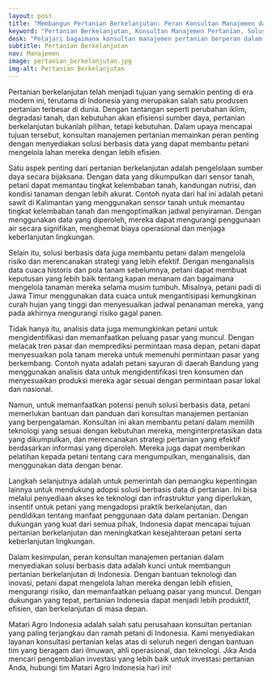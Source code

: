 ```yaml
---
layout: post
title: "Membangun Pertanian Berkelanjutan: Peran Konsultan Manajemen dalam Menyediakan Solusi Berbasis Data"
keyword: "Pertanian Berkelanjutan, Konsultan Manajemen Pertanian, Solusi Berbasis Data, Inovasi Pertanian, Pertanian Modern, Efisiensi Pertanian, Produktivitas Pertanian, Indonesia"
desk: "Pelajari bagaimana konsultan manajemen pertanian berperan dalam membangun pertanian berkelanjutan di Indonesia dengan menyediakan solusi berbasis data yang efektif"
subtitle: Pertanian Berkelanjutan
nav: Manajemen
image: pertanian_berkelanjutan.jpg
img-alt: Pertanian Berkelanjutan
---
```


Pertanian berkelanjutan telah menjadi tujuan yang semakin penting di era modern ini, terutama di Indonesia yang merupakan salah satu produsen pertanian terbesar di dunia. Dengan tantangan seperti perubahan iklim, degradasi tanah, dan kebutuhan akan efisiensi sumber daya, pertanian berkelanjutan bukanlah pilihan, tetapi kebutuhan. Dalam upaya mencapai tujuan tersebut, konsultan manajemen pertanian memainkan peran penting dengan menyediakan solusi berbasis data yang dapat membantu petani mengelola lahan mereka dengan lebih efisien.

Satu aspek penting dari pertanian berkelanjutan adalah pengelolaan sumber daya secara bijaksana. Dengan data yang dikumpulkan dari sensor tanah, petani dapat memantau tingkat kelembaban tanah, kandungan nutrisi, dan kondisi tanaman dengan lebih akurat. Contoh nyata dari hal ini adalah petani sawit di Kalimantan yang menggunakan sensor tanah untuk memantau tingkat kelembaban tanah dan mengoptimalkan jadwal penyiraman. Dengan menggunakan data yang diperoleh, mereka dapat mengurangi penggunaan air secara signifikan, menghemat biaya operasional dan menjaga keberlanjutan lingkungan.

Selain itu, solusi berbasis data juga membantu petani dalam mengelola risiko dan merencanakan strategi yang lebih efektif. Dengan menganalisis data cuaca historis dan pola tanam sebelumnya, petani dapat membuat keputusan yang lebih baik tentang kapan menanam dan bagaimana mengelola tanaman mereka selama musim tumbuh. Misalnya, petani padi di Jawa Timur menggunakan data cuaca untuk mengantisipasi kemungkinan curah hujan yang tinggi dan menyesuaikan jadwal penanaman mereka, yang pada akhirnya mengurangi risiko gagal panen.

Tidak hanya itu, analisis data juga memungkinkan petani untuk mengidentifikasi dan memanfaatkan peluang pasar yang muncul. Dengan melacak tren pasar dan memprediksi permintaan masa depan, petani dapat menyesuaikan pola tanam mereka untuk memenuhi permintaan pasar yang berkembang. Contoh nyata adalah petani sayuran di daerah Bandung yang menggunakan analisis data untuk mengidentifikasi tren konsumen dan menyesuaikan produksi mereka agar sesuai dengan permintaan pasar lokal dan nasional.

Namun, untuk memanfaatkan potensi penuh solusi berbasis data, petani memerlukan bantuan dan panduan dari konsultan manajemen pertanian yang berpengalaman. Konsultan ini akan membantu petani dalam memilih teknologi yang sesuai dengan kebutuhan mereka, menginterpretasikan data yang dikumpulkan, dan merencanakan strategi pertanian yang efektif berdasarkan informasi yang diperoleh. Mereka juga dapat memberikan pelatihan kepada petani tentang cara mengumpulkan, menganalisis, dan menggunakan data dengan benar.

Langkah selanjutnya adalah untuk pemerintah dan pemangku kepentingan lainnya untuk mendukung adopsi solusi berbasis data di pertanian. Ini bisa melalui penyediaan akses ke teknologi dan infrastruktur yang diperlukan, insentif untuk petani yang mengadopsi praktik berkelanjutan, dan pendidikan tentang manfaat penggunaan data dalam pertanian. Dengan dukungan yang kuat dari semua pihak, Indonesia dapat mencapai tujuan pertanian berkelanjutan dan meningkatkan kesejahteraan petani serta keberlanjutan lingkungan.

Dalam kesimpulan, peran konsultan manajemen pertanian dalam menyediakan solusi berbasis data adalah kunci untuk membangun pertanian berkelanjutan di Indonesia. Dengan bantuan teknologi dan inovasi, petani dapat mengelola lahan mereka dengan lebih efisien, mengurangi risiko, dan memanfaatkan peluang pasar yang muncul. Dengan dukungan yang tepat, pertanian Indonesia dapat menjadi lebih produktif, efisien, dan berkelanjutan di masa depan.

Matari Agro Indonesia adalah salah satu perusahaan konsultan pertanian yang paling terjangkau dan ramah petani di Indonesia. Kami menyediakan layanan konsultasi pertanian kelas atas di seluruh negeri dengan bantuan tim yang beragam dari ilmuwan, ahli operasional, dan teknologi. Jika Anda mencari pengembalian investasi yang lebih baik untuk investasi pertanian Anda, hubungi tim Matari Agro Indonesia hari ini!
